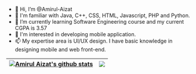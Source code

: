 - 👋 Hi, I’m @Amirul-Aizat
- 👀 I'm familiar with Java, C++, CSS, HTML, Javascript, PHP and Python.
- 🌱 I’m currently learning Software Engineering course and my current CGPA is 3.57
- 💞️ I'm interested in developing mobile application.
- 📫 My expertise area is UI/UX design. I have basic knowledge in designing mobile and web front-end.


<!---
Amirul-Aizat/Amirul-Aizat is a ✨ special ✨ repository because its `README.md` (this file) appears on your GitHub profile.
You can click the Preview link to take a look at your changes.
--->

 <a href="#"><img align="center" src="https://github-readme-stats.vercel.app/api?username=Amirul-Aizat&show_icons=true&include_all_commits=true&theme=omni&hide_border=true" alt="Amirul Aizat's github stats" /></a> | <a href="#"><img align="center" src="https://github-readme-stats.vercel.app/api/top-langs/?username=Amirul-Aizat&layout=compact&theme=omni&hide_border=true" /></a> |
| ------------- | ------------- |
